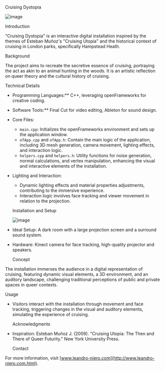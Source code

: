   Cruising Dystopia

![image](https://github.com/leniero/cruisingDystopia/assets/67974866/836667d2-c666-49c8-82c7-c55cf983c74c)

  Introduction

"Cruising Dystopia" is an interactive digital installation inspired by the themes of Esteban Muñoz's "Cruising Utopia" and the historical context of cruising in London parks, specifically Hampstead Heath.

  Background

The project aims to recreate the secretive essence of cruising, portraying the act as akin to an animal hunting in the woods. It is an artistic reflection on queer theory and the cultural history of cruising.

  Technical Details

- Programming Languages:** C++, leveraging openFrameworks for creative coding.
- Software Tools:** Final Cut for video editing, Ableton for sound design.
- Core Files:
  - `main.cpp`: Initializes the openFrameworks environment and sets up the application window.
  - `ofApp.cpp` and `ofApp.h`: Contain the main logic of the application, including 3D mesh generation, camera movement, lighting effects, and interaction logic.
  - `helpers.cpp` and `helpers.h`: Utility functions for noise generation, normal calculations, and vertex manipulation, enhancing the visual and interactive elements of the installation.
- Lighting and Interaction:
  - Dynamic lighting effects and material properties adjustments, contributing to the immersive experience.
  - Interaction logic involves face tracking and viewer movement in relation to the projection.

  Installation and Setup

  ![image](https://github.com/leniero/cruisingDystopia/assets/67974866/8eaa22c9-3cbb-4ab3-83f1-cd9a1a81b9cd)

- Ideal Setup: A dark room with a large projection screen and a surround sound system.
- Hardware: Kinect camera for face tracking, high-quality projector and speakers.

  Concept

The installation immerses the audience in a digital representation of cruising, featuring dynamic visual elements, a 3D environment, and an auditory landscape, challenging traditional perceptions of public and private spaces in queer contexts.

  Usage

- Visitors interact with the installation through movement and face tracking, triggering changes in the visual and auditory elements, simulating the experience of cruising.

  Acknowledgments

- Inspiration: Esteban Muñoz J. (2009). "Cruising Utopia: The Then and There of Queer Futurity." New York University Press.

  Contact

For more information, visit [www.leandro-niero.com](http://www.leandro-niero.com.html).

